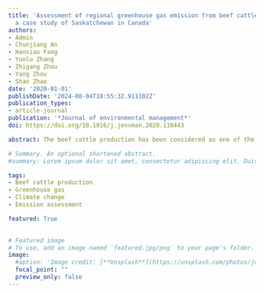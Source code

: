 ```yaml
---
title: 'Assessment of regional greenhouse gas emission from beef cattle production:
  a case study of Saskatchewan in Canada'
authors:
- Admin
- Chunjiang An
- Hanxiao Fang
- Yunlu Zhang
- Zhigang Zhou
- Yang Zhou
- Shan Zhao
date: '2020-01-01'
publishDate: '2024-08-04T18:55:32.911102Z'
publication_types:
- article-journal
publication: '*Journal of environmental management*'
doi: https://doi.org/10.1016/j.jenvman.2020.110443

abstract: The beef cattle production has been considered as one of the largest sources of greenhouse gases (GHGs) emission. A large amount of GHGs including N2O and CH4 from enteric fermentation and manure are discharged to atmosphere during beef-production process. In addition, a substantial amount of GHGs is also emitted from many other related processes such as feed production, transportation, and energy consumption. In this study, an emission assessment model was developed to quantify the amount of regional GHGs produced from the beef cattle production process. A case study was conducted based on the beef production in Saskatchewan, Canada. The results demonstrated that the GHG emissions from the annual marketed beef cattle in Saskatchewan in 2014 were 8.52 × 109 kg CO2-eq in total and the cattle-source GHGs (enteric CH4, manure CH4, and manure N2O emission) accounted for more than 90% of the total emission. Sensitivity analysis showed that the most critical factors influencing the GHG emission included feedlot manure handling system, cattle diet, feed additives, maximum methane producing capacity (Bo), and climate (temperature, precipitation, and potential evapotranspiration). The potential impacts of climate change on GHG emission from beef cattle production in Saskatchewan were also investigated. An overall decrease in the GHG emission can be observed due to the climate change, which are 3.67%, 4.96%, and 6.63% for 2020–2039, 2040–2059, and 2060–2099, respectively.

# Summary. An optional shortened abstract.
#summary: Lorem ipsum dolor sit amet, consectetur adipiscing elit. Duis posuere tellus ac convallis placerat. Proin tincidunt magna sed ex sollicitudin condimentum.

tags:
- Beef cattle production
- Greenhouse gas
- Climate change
- Emission assessment

featured: True

  
# Featured image
# To use, add an image named `featured.jpg/png` to your page's folder. 
image:
  #aption: 'Image credit: [**Unsplash**](https://unsplash.com/photos/jdD8gXaTZsc)'
  focal_point: ""
  preview_only: false
---
```

